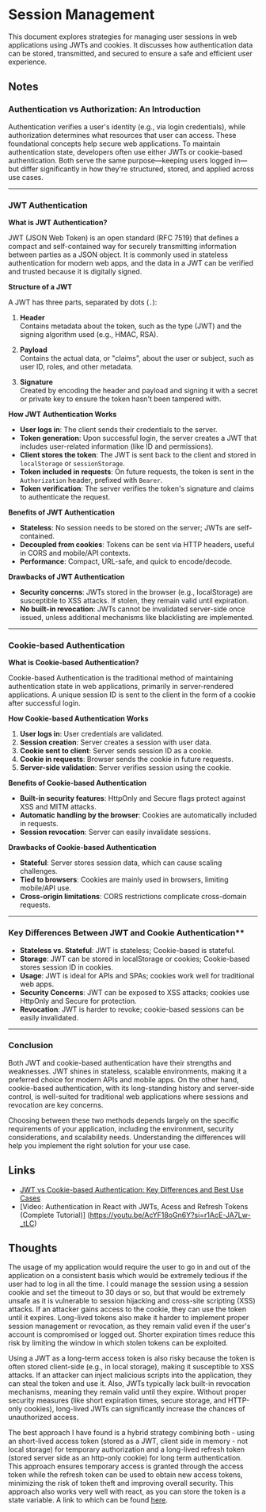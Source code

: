 # Session Management

This document explores strategies for managing user sessions in web applications using JWTs and cookies. It discusses how authentication data can be stored, transmitted, and secured to ensure a safe and efficient user experience.

## Notes

### Authentication vs Authorization: An Introduction

Authentication verifies a user's identity (e.g., via login credentials), while authorization determines what resources that user can access. These foundational concepts help secure web applications. To maintain authentication state, developers often use either JWTs or cookie-based authentication. Both serve the same purpose—keeping users logged in—but differ significantly in how they're structured, stored, and applied across use cases.

---

### JWT Authentication

**What is JWT Authentication?**

JWT (JSON Web Token) is an open standard (RFC 7519) that defines a compact and self-contained way for securely transmitting information between parties as a JSON object. It is commonly used in stateless authentication for modern web apps, and the data in a JWT can be verified and trusted because it is digitally signed.

**Structure of a JWT**

A JWT has three parts, separated by dots (`.`):

1. **Header**  
   Contains metadata about the token, such as the type (JWT) and the signing algorithm used (e.g., HMAC, RSA).

2. **Payload**  
   Contains the actual data, or "claims", about the user or subject, such as user ID, roles, and other metadata.

3. **Signature**  
   Created by encoding the header and payload and signing it with a secret or private key to ensure the token hasn't been tampered with.

**How JWT Authentication Works**

- **User logs in**: The client sends their credentials to the server.
- **Token generation**: Upon successful login, the server creates a JWT that includes user-related information (like ID and permissions).
- **Client stores the token**: The JWT is sent back to the client and stored in `localStorage` or `sessionStorage`.
- **Token included in requests**: On future requests, the token is sent in the `Authorization` header, prefixed with `Bearer`.
- **Token verification**: The server verifies the token's signature and claims to authenticate the request.

**Benefits of JWT Authentication**

- **Stateless**: No session needs to be stored on the server; JWTs are self-contained.
- **Decoupled from cookies**: Tokens can be sent via HTTP headers, useful in CORS and mobile/API contexts.
- **Performance**: Compact, URL-safe, and quick to encode/decode.

**Drawbacks of JWT Authentication**

- **Security concerns**: JWTs stored in the browser (e.g., localStorage) are susceptible to XSS attacks. If stolen, they remain valid until expiration.
- **No built-in revocation**: JWTs cannot be invalidated server-side once issued, unless additional mechanisms like blacklisting are implemented.

---

### Cookie-based Authentication

**What is Cookie-based Authentication?**

Cookie-based Authentication is the traditional method of maintaining authentication state in web applications, primarily in server-rendered applications. A unique session ID is sent to the client in the form of a cookie after successful login.

**How Cookie-based Authentication Works**

1. **User logs in**: User credentials are validated.
2. **Session creation**: Server creates a session with user data.
3. **Cookie sent to client**: Server sends session ID as a cookie.
4. **Cookie in requests**: Browser sends the cookie in future requests.
5. **Server-side validation**: Server verifies session using the cookie.

**Benefits of Cookie-based Authentication**

- **Built-in security features**: HttpOnly and Secure flags protect against XSS and MITM attacks.
- **Automatic handling by the browser**: Cookies are automatically included in requests.
- **Session revocation**: Server can easily invalidate sessions.

**Drawbacks of Cookie-based Authentication**

- **Stateful**: Server stores session data, which can cause scaling challenges.
- **Tied to browsers**: Cookies are mainly used in browsers, limiting mobile/API use.
- **Cross-origin limitations**: CORS restrictions complicate cross-domain requests.

---

### Key Differences Between JWT and Cookie Authentication\*\*

- **Stateless vs. Stateful**: JWT is stateless; Cookie-based is stateful.
- **Storage**: JWT can be stored in localStorage or cookies; Cookie-based stores session ID in cookies.
- **Usage**: JWT is ideal for APIs and SPAs; cookies work well for traditional web apps.
- **Security Concerns**: JWT can be exposed to XSS attacks; cookies use HttpOnly and Secure for protection.
- **Revocation**: JWT is harder to revoke; cookie-based sessions can be easily invalidated.

---

### Conclusion

Both JWT and cookie-based authentication have their strengths and weaknesses. JWT shines in stateless, scalable environments, making it a preferred choice for modern APIs and mobile apps. On the other hand, cookie-based authentication, with its long-standing history and server-side control, is well-suited for traditional web applications where sessions and revocation are key concerns.

Choosing between these two methods depends largely on the specific requirements of your application, including the environment, security considerations, and scalability needs. Understanding the differences will help you implement the right solution for your use case.

## Links

- [JWT vs Cookie-based Authentication: Key Differences and Best Use Cases](https://medium.com/@mohamad.h.itawi/jwt-vs-cookie-based-authentication-key-differences-and-best-use-cases-52f74ddca93f)
- [Video: Authentication in React with JWTs, Acess and Refresh Tokens (Complete Tutorial)] (https://youtu.be/AcYF18oGn6Y?si=r1AcE-JA7Lw-_tLC)

## Thoughts

The usage of my application would require the user to go in and out of the application on a consistent basis which would be extremely tedious if the user had to log in all the time. I could manage the session using a session cookie and set the timeout to 30 days or so, but that would be extremely unsafe as it is vulnerable to session hijacking and cross-site scripting (XSS) attacks. If an attacker gains access to the cookie, they can use the token until it expires. Long-lived tokens also make it harder to implement proper session management or revocation, as they remain valid even if the user's account is compromised or logged out. Shorter expiration times reduce this risk by limiting the window in which stolen tokens can be exploited.

Using a JWT as a long-term access token is also risky because the token is often stored client-side (e.g., in local storage), making it susceptible to XSS attacks. If an attacker can inject malicious scripts into the application, they can steal the token and use it. Also, JWTs typically lack built-in revocation mechanisms, meaning they remain valid until they expire. Without proper security measures (like short expiration times, secure storage, and HTTP-only cookies), long-lived JWTs can significantly increase the chances of unauthorized access.

The best approach I have found is a hybrid strategy combining both - using an short-lived access token (stored as a JWT, client side in memory - not local storage) for temporary authorization and a long-lived refresh token (stored server side as an http-only cookie) for long term authentication. This approach ensures temporary access is granted through the access token while the refresh token can be used to obtain new access tokens, minimizing the risk of token theft and improving overall security. This approach also works very well with react, as you can store the token is a state variable. A link to which can be found [here](https://youtu.be/AcYF18oGn6Y?si=r1AcE-JA7Lw-_tLC).
